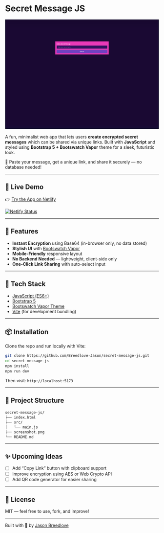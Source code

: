 # Secret Message JS

![screenshot](./screenshot.png)

A fun, minimalist web app that lets users **create encrypted secret messages** which can be shared via unique links. Built with **JavaScript** and styled using **Bootstrap 5 + Bootswatch Vapor** theme for a sleek, futuristic look.

🔐 Paste your message, get a unique link, and share it securely — no database needed!

---

## 🔗 Live Demo

👉 [Try the App on Netlify](https://secret-message-js1.netlify.app)
<br/>
<br/>
[![Netlify Status](https://api.netlify.com/api/v1/badges/3b864ba8-acbb-4874-9a43-af06b199528b/deploy-status)](https://app.netlify.com/sites/secret-message-js1/deploys)

---

## 🚀 Features

- **Instant Encryption** using Base64 (in-browser only, no data stored)
- **Stylish UI** with [Bootswatch Vapor](https://bootswatch.com/vapor)
- **Mobile-Friendly** responsive layout
- **No Backend Needed** — lightweight, client-side only
- **One-Click Link Sharing** with auto-select input

---

## 🧰 Tech Stack

- [JavaScript (ES6+)](https://developer.mozilla.org/en-US/docs/Web/JavaScript)
- [Bootstrap 5](https://getbootstrap.com/)
- [Bootswatch Vapor Theme](https://bootswatch.com/vapor/)
- [Vite](https://vitejs.dev/) (for development bundling)

---

## 📦 Installation

Clone the repo and run locally with Vite:

```bash
git clone https://github.com/Breedlove-Jason/secret-message-js.git
cd secret-message-js
npm install
npm run dev
```

Then visit: `http://localhost:5173`

---

## 📁 Project Structure

```
secret-message-js/
├── index.html
├── src/
│   └── main.js
├── screenshot.png
└── README.md
```

---

## ✨ Upcoming Ideas

- [ ] Add “Copy Link” button with clipboard support
- [ ] Improve encryption using AES or Web Crypto API
- [ ] Add QR code generator for easier sharing

---

## 📄 License

MIT — feel free to use, fork, and improve!

---

Built with 💙 by [Jason Breedlove](https://github.com/Breedlove-Jason)
